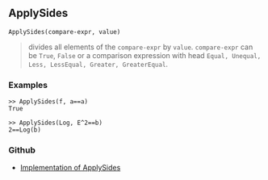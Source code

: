 ## ApplySides

```
ApplySides(compare-expr, value) 
```

> divides all elements of the `compare-expr` by `value`. `compare-expr` can be `True`, `False` or a comparison expression with head `Equal, Unequal, Less, LessEqual, Greater, GreaterEqual`. 

### Examples

```
>> ApplySides(f, a==a) 
True      
 
>> ApplySides(Log, E^2==b)    
2==Log(b)
```
    

### Github

* [Implementation of ApplySides](https://github.com/axkr/symja_android_library/blob/master/symja_android_library/matheclipse-core/src/main/java/org/matheclipse/core/builtin/SidesFunctions.java#L79) 
